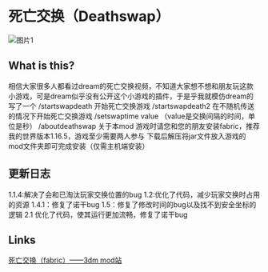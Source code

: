 # 死亡交换（Deathswap）
![图片1](https://mod.3dmgame.com/static/upload/logo/croppedImg_65f98ebf4f8e2.jpg)

## What is this?
相信大家很多人都看过dream的死亡交换视频，不知道大家想不想和朋友玩这款小游戏，可是dream似乎没有公开这个小游戏的插件，于是乎我就模仿dream的写了一个
/startswapdeath 开始死亡交换游戏
/startswapdeath2 在不随机传送的情况下开始死亡交换游戏
/setswaptime value （value是交换间隔的时间，单位是秒）
/aboutdeathswap 关于本mod
游戏时请您和您的朋友安装fabric，推荐我的世界版本1.16.5，游戏至少需要两人参与
下载后解压将jar文件放入游戏的mod文件夹即可完成安装（仅需主机端安装）

## 更新日志
1.1.4:解决了会和已淘汰玩家交换位置的bug
1.2:优化了代码，减少玩家交换时占用的资源
1.4.1：修复了诺干bug
1.5：修复了修改时间的bug以及找不到安全坐标的逻辑
2.1 优化了代码，使其运行更加流畅，修复了诺干bug

## Links

[死亡交换（fabric）——3dm mod站](https://mod.3dmgame.com/mod/207510)
